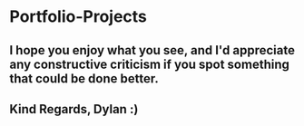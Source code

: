 # Portfolio-Projects

## I hope you enjoy what you see, and I'd appreciate any constructive criticism if you spot something that could be done better.

## Kind Regards, Dylan :)
